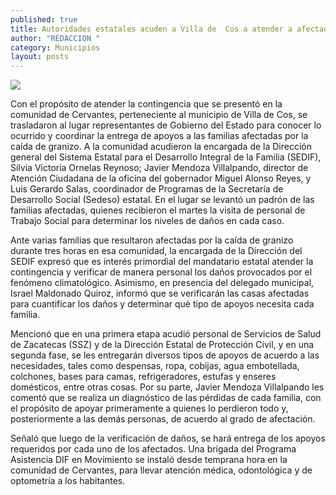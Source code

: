 ```yaml
---
published: true
title: Autoridades estatales acuden a Villa de  Cos a atender a afectados por el granizo
author: "REDACCION "
category: Municipios
layout: posts
---
```


![](http://i.imgur.com/s9uYrgbm.jpg)


Con el propósito de atender la contingencia que se presentó en la comunidad de Cervantes, perteneciente al municipio de Villa de Cos, se trasladaron al lugar representantes de Gobierno del Estado para conocer lo ocurrido y coordinar la entrega de apoyos a las familias afectadas por la caída de granizo.
A la comunidad acudieron la encargada de la Dirección general del Sistema Estatal para el Desarrollo Integral de la Familia (SEDIF), Silvia Victoria Ornelas Reynoso; Javier Mendoza Villalpando, director de Atención Ciudadana de la oficina del gobernador Miguel Alonso Reyes, y Luis Gerardo Salas, coordinador de Programas de la Secretaría de Desarrollo Social (Sedeso) estatal.
En el lugar se levantó un padrón de las familias afectadas, quienes recibieron el martes la visita de personal de Trabajo Social para determinar los niveles de daños en cada caso.

Ante varias familias que resultaron afectadas por la caída de granizo durante tres horas en esa comunidad, la encargada de la Dirección del SEDIF expresó que es interés primordial del mandatario estatal atender la contingencia y verificar de manera personal los daños provocados por el fenómeno climatológico.
Asimismo, en presencia del delegado municipal, Israel Maldonado Quiroz, informó que se verificarán las casas afectadas para cuantificar los daños y determinar qué tipo de apoyos necesita cada familia.

Mencionó que en una primera etapa acudió personal de Servicios de Salud de Zacatecas (SSZ) y de la Dirección Estatal de Protección Civil, y en una segunda fase, se les entregarán diversos tipos de apoyos de acuerdo a las necesidades, tales como despensas, ropa, cobijas, agua embotellada, colchones, bases para camas, refrigeradores, estufas y enseres domésticos, entre otras cosas.
Por su parte, Javier Mendoza Villalpando les comentó que se realiza un diagnóstico de las pérdidas de cada familia, con el propósito de apoyar primeramente a quienes lo perdieron todo y, posteriormente a las demás personas, de acuerdo al grado de afectación.

Señaló que luego de la verificación de daños, se hará entrega de los apoyos requeridos por cada uno de los afectados.  Una brigada del Programa Asistencia DIF en Movimiento se instaló desde temprana hora en la comunidad de Cervantes, para llevar atención médica, odontológica y de optometría a los habitantes.
